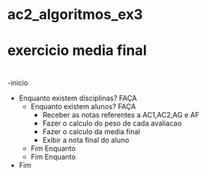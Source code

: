 # ac2_algoritmos_ex3
# exercicio media final
#
-inicio
 - Enquanto existem disciplinas? FAÇA
   - Enquanto existem alunos? FAÇA
     - Receber as notas referentes a AC1,AC2,AG e AF
     - Fazer o calculo do peso de cada avaliacao
     - Fazer o calculo da media final
     - Exibir a nota final do aluno
    - Fim Enquanto
   - Fim Enquanto
 - Fim
